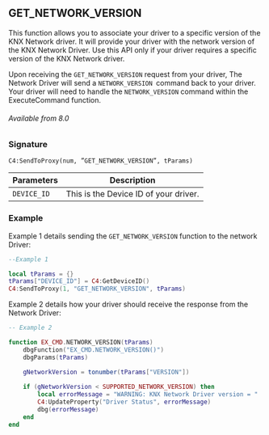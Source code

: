 ## GET\_NETWORK\_VERSION

This function allows you to associate your driver to a specific version of the KNX Network driver. It will provide your driver with the network version of the KNX Network Driver. Use this API only if your driver requires a specific version of the KNX Network driver.

Upon receiving the `GET_NETWORK_VERSION` request from your driver, The Network Driver will send a `NETWORK_VERSION `command back to your driver. Your driver will need to handle the `NETWORK_VERSION` command within the ExecuteCommand function.



###### Available from 8.0


### Signature

`C4:SendToProxy(num, ”GET_NETWORK_VERSION”, tParams) `


| Parameters  | Description |
| --- | --- |
| `DEVICE_ID` | This is the Device ID of your driver. |


### Example

Example 1 details sending the `GET_NETWORK_VERSION` function to the network Driver:

```lua
--Example 1

local tParams = {}
tParams["DEVICE_ID"] = C4:GetDeviceID()
C4:SendToProxy(1, "GET_NETWORK_VERSION", tParams)
```


Example 2 details how your driver should receive the response from the Network Driver:

```lua
-- Example 2

function EX_CMD.NETWORK_VERSION(tParams)
	dbgFunction("EX_CMD.NETWORK_VERSION()")
	dbgParams(tParams)

	gNetworkVersion = tonumber(tParams["VERSION"])
	
	if (gNetworkVersion < SUPPORTED_NETWORK_VERSION) then
		local errorMessage = "WARNING: KNX Network Driver version = " .. gNetworkVersion .. ". KNX Network Driver version should be " .. SUPPORTED_NETWORK_VERSION .. " or greater."
		C4:UpdateProperty("Driver Status", errorMessage)
		dbg(errorMessage)
	end
end
```
